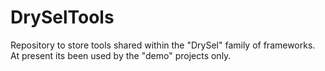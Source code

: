 # DrySelTools
Repository to store tools shared within the "DrySel" family of frameworks. At present its been used by the "demo" projects only.

